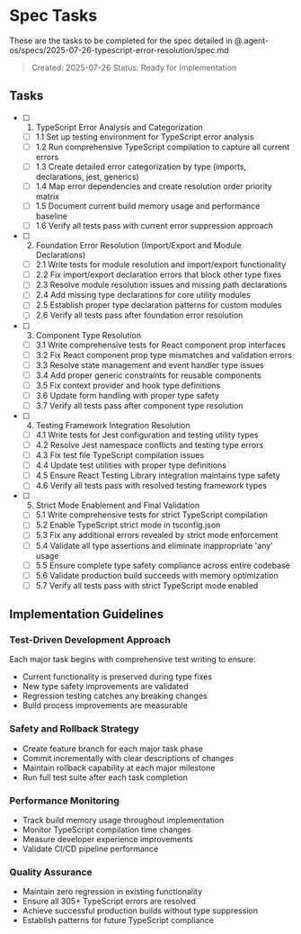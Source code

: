 # Spec Tasks

These are the tasks to be completed for the spec detailed in @.agent-os/specs/2025-07-26-typescript-error-resolution/spec.md

> Created: 2025-07-26
> Status: Ready for Implementation

## Tasks

- [ ] 1. TypeScript Error Analysis and Categorization
  - [ ] 1.1 Set up testing environment for TypeScript error analysis
  - [ ] 1.2 Run comprehensive TypeScript compilation to capture all current errors
  - [ ] 1.3 Create detailed error categorization by type (imports, declarations, jest, generics)
  - [ ] 1.4 Map error dependencies and create resolution order priority matrix
  - [ ] 1.5 Document current build memory usage and performance baseline
  - [ ] 1.6 Verify all tests pass with current error suppression approach

- [ ] 2. Foundation Error Resolution (Import/Export and Module Declarations)
  - [ ] 2.1 Write tests for module resolution and import/export functionality
  - [ ] 2.2 Fix import/export declaration errors that block other type fixes
  - [ ] 2.3 Resolve module resolution issues and missing path declarations
  - [ ] 2.4 Add missing type declarations for core utility modules
  - [ ] 2.5 Establish proper type declaration patterns for custom modules
  - [ ] 2.6 Verify all tests pass after foundation error resolution

- [ ] 3. Component Type Resolution
  - [ ] 3.1 Write comprehensive tests for React component prop interfaces
  - [ ] 3.2 Fix React component prop type mismatches and validation errors
  - [ ] 3.3 Resolve state management and event handler type issues
  - [ ] 3.4 Add proper generic constraints for reusable components
  - [ ] 3.5 Fix context provider and hook type definitions
  - [ ] 3.6 Update form handling with proper type safety
  - [ ] 3.7 Verify all tests pass after component type resolution

- [ ] 4. Testing Framework Integration Resolution
  - [ ] 4.1 Write tests for Jest configuration and testing utility types
  - [ ] 4.2 Resolve Jest namespace conflicts and testing type errors
  - [ ] 4.3 Fix test file TypeScript compilation issues
  - [ ] 4.4 Update test utilities with proper type definitions
  - [ ] 4.5 Ensure React Testing Library integration maintains type safety
  - [ ] 4.6 Verify all tests pass with resolved testing framework types

- [ ] 5. Strict Mode Enablement and Final Validation
  - [ ] 5.1 Write comprehensive tests for strict TypeScript compilation
  - [ ] 5.2 Enable TypeScript strict mode in tsconfig.json
  - [ ] 5.3 Fix any additional errors revealed by strict mode enforcement
  - [ ] 5.4 Validate all type assertions and eliminate inappropriate 'any' usage
  - [ ] 5.5 Ensure complete type safety compliance across entire codebase
  - [ ] 5.6 Validate production build succeeds with memory optimization
  - [ ] 5.7 Verify all tests pass with strict TypeScript mode enabled

## Implementation Guidelines

### Test-Driven Development Approach

Each major task begins with comprehensive test writing to ensure:

- Current functionality is preserved during type fixes
- New type safety improvements are validated
- Regression testing catches any breaking changes
- Build process improvements are measurable

### Safety and Rollback Strategy

- Create feature branch for each major task phase
- Commit incrementally with clear descriptions of changes
- Maintain rollback capability at each major milestone
- Run full test suite after each task completion

### Performance Monitoring

- Track build memory usage throughout implementation
- Monitor TypeScript compilation time changes
- Measure developer experience improvements
- Validate CI/CD pipeline performance

### Quality Assurance

- Maintain zero regression in existing functionality
- Ensure all 305+ TypeScript errors are resolved
- Achieve successful production builds without type suppression
- Establish patterns for future TypeScript compliance
